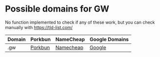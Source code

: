 # Possible domains for GW

No function implemented to check if any of these work, but you can check manually with https://tld-list.com/

| Domain | Porkbun | NameCheap | Google Domains |
|---|---|---|---|
| .gw | [Porkbun](https://porkbun.com/checkout/search?prb=e814663da1&tlds=&idnLanguage=&search=search&q=.gw) | [Namecheap](https://www.namecheap.com/domains/registration/results/?domain=.gw) | [Google](https://domains.google.com/registrar/search?searchTerm=.gw) |
